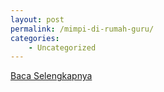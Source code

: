 ```yaml
---
layout: post
permalink: /mimpi-di-rumah-guru/
categories:
    - Uncategorized
---
```


[Baca Selengkapnya](/01)